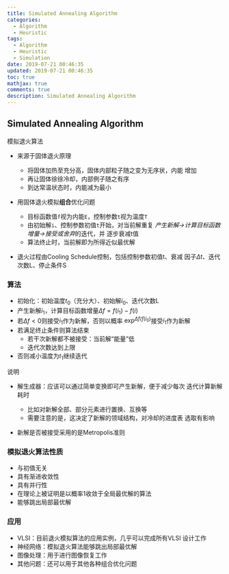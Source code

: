 ```yaml
---
title: Simulated Annealing Algorithm
categories:
  - Algorithm
  - Heuristic
tags:
  - Algorithm
  - Heuristic
  - Simulation
date: 2019-07-21 00:46:35
updated: 2019-07-21 00:46:35
toc: true
mathjax: true
comments: true
description: Simulated Annealing Algorithm
---
```


##	Simulated Annealing Algorithm

模拟退火算法

-	来源于固体退火原理
	-	将固体加热至充分高，固体内部粒子随之变为无序状，内能
		增加
	-	再让固体徐徐冷却，内部例子随之有序
	-	到达常温状态时，内能减为最小

-	用固体退火模拟**组合**优化问题
	-	目标函数值`f`视为内能`E`，控制参数`t`视为温度`T`
	-	由初始解`i`、控制参数初值`t`开始，对当前解重复
		*产生新解->计算目标函数增量->接受或舍弃*的迭代，并
		逐步衰减t值
	-	算法终止时，当前解即为所得近似最优解

-	退火过程由Cooling Schedule控制，包括控制参数初值t、衰减
	因子$\Delta t$、迭代次数L、停止条件S

###	算法

-	初始化：初始温度$t_0$（充分大）、初始解$i_0$、迭代次数L
-	产生新解$i_1$，计算目标函数增量$\Delta f=f(i_1)-f(i)$
-	若$\Delta f<0$则接受$i_1$作为新解，否则以概率
	$\exp^{\Delta f/f(i_0)}$接受$i_1$作为新解
-	若满足终止条件则算法结束
	-	若干次新解都不被接受：当前解“能量”低
	-	迭代次数达到上限
-	否则减小温度为$t_1$继续迭代

说明

-	解生成器：应该可以通过简单变换即可产生新解，便于减少每次
	迭代计算新解耗时
	-	比如对新解全部、部分元素进行置换、互换等
	-	需要注意的是，这决定了新解的领域结构，对冷却的进度表
		选取有影响

-	新解是否被接受采用的是Metropolis准则

###	模拟退火算法性质

-	与初值无关
-	具有渐进收敛性
-	具有并行性
-	在理论上被证明是以概率1收敛于全局最优解的算法
-	能够跳出局部最优解

###	应用

-	VLSI：目前退火模拟算法的应用实例，几乎可以完成所有VLSI
	设计工作
-	神经网络：模拟退火算法能够跳出局部最优解
-	图像处理：用于进行图像恢复工作
-	其他问题：还可以用于其他各种组合优化问题

